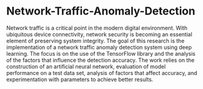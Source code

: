 # Network-Traffic-Anomaly-Detection
Network traffic is a critical point in the modern digital environment. With ubiquitous device connectivity, network security is becoming an essential element of preserving system integrity.
The goal of this research is the implementation of a network traffic anomaly detection system using deep learning. The focus is on the use of the TensorFlow library and the analysis of the factors that influence the detection accuracy.
The work relies on the construction of an artificial neural network, evaluation of model performance on a test data set, analysis of factors that affect accuracy, and experimentation with parameters to achieve better results.

